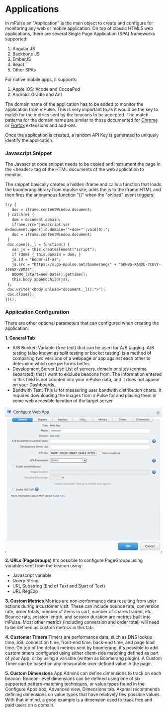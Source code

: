 # Applications
In mPulse an "Application" is the main object to create and configure for monitoring any web or mobile application. On top of classic HTML5 web applications, there are several Single Page Application (SPA) frameworks supported:

1. Angular JS
2. Backbone JS
3. EmberJS
4. React
6. Other SPAs

For native mobile apps, it supports:

1. Apple iOS: Xcode and CocoaPod
2. Android: Gradle and Ant

The domain name of the application has to be added to monitor the application from mPulse. This is very important to as it would be the key to match for the metrics sent by the beacons to be accepted. The match patterns for the domain name are similar to those documented for [Chrome](https://developer.chrome.com/extensions/match_patterns) or [Firefox](https://developer.mozilla.org/en-US/Add-ons/WebExtensions/Match_patterns) extensions and add-ons.

Once the application is created, a random API Key is generated to uniquely identify the application.

### Javascript Snippet
The Javascript code snippet needs to be copied and instrument the page in the \<header> tag of the HTML documents of the web application to monitor.

The snippet basically creates a hidden iframe and calls a function that loads the boomerang library from mpulse site, adds the js to the iframe HTML and then fires the anonymous function "()" when the "onload" event triggers:

```
try {
   doc = iframe.contentWindow.document;
 } catch(e) {
   dom = document.domain;
   iframe.src="javascript:var d=document.open();d.domain='"+dom+"';void(0);";
   doc = iframe.contentWindow.document;
 }
 doc.open()._l = function() {
   var js = this.createElement("script");
   if (dom) { this.domain = dom; }
   js.id = "boomr-if-as";
   js.src = "https://s.go-mpulse.net/boomerang/" + "SKH8G-XA4XU-7CEVY-J48GX-VBMJ4";
   BOOMR_lstart=new Date().getTime();
   this.body.appendChild(js);
 };
 doc.write('<body onload="document._l();">');
 doc.close();
})();
```

### Application Configuration
There are other optional parameters that can configured when creating the application:

**1. General Tab**
  - A/B Bucket:  Variable (free text) that can be used for A/B tagging.  A/B testing (also known as split testing or bucket testing) is a method of comparing two versions of a webpage or app against each other to determine which one performs better.
  - Development Server List: List of servers, domain or sites (comma separated) that I want to exclude beacons from. The information entered in this field is not counted into your mPulse data, and it does not appear on your Dashboards.
  - Bandwith Test: This is for measuring user bandwith distribution charts. It requires downloading the images from mPulse for and placing them in some web accesible location of the target server

![General Tab](./images/app_general_tab.png)

**2. URLs (PageGroups)**
It's possible to configure PageGroups using variables sent from the beacon using:
  - Javascript variable
  - Query String
  - URL Substring (End of Text and Start of Text)
  - URL RegExp

**3.  Custom Metrics**
Metrics are non-performance data resulting from user actions during a customer visit.  These can include bounce rate, conversion rate, order totals, number of items in cart, number of shares traded, etc.  Bounce rate, session length, and session duration are metrics built into mPulse.  Most other metrics (including conversion and order total) will need to be defined as custom metrics in this tab.

**4. Customer Timers**
Timers are performance data, such as DNS lookup time, SSL connection time, front-end time, back-end time, and page load time.  On top of the default metrics sent by boomerang, it's possible to add custom timers configured using either client-side matching defined as part of your App, or by using a variable (written as Boomerang plugin). A Custom Timer can be based on any measurable user-defined value in the page.

**5. Custom Dimensions**
App Admins can define dimensions to track on each beacon. Beacon-level dimensions can be defined using one of six supported pattern-matching techniques, or value types found in the Configure Apps box, Advanced view, Dimensions tab. Akamai recommends defining dimensions on value types that have relatively few possible values. With that in mind, a good example is a dimension used to track free and paid users on a domain.
